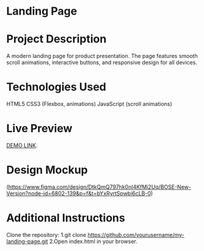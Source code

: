 # Landing Page

# Project Description
A modern landing page for product presentation. The page features smooth scroll animations, interactive buttons, and responsive design for all devices.

# Technologies Used
HTML5
CSS3 (Flexbox, animations)
JavaScript (scroll animations)

# Live Preview

[DEMO LINK](https://wzfxc.github.io/layout_landing-page/).

# Design Mockup

(https://www.figma.com/design/DtkQmQ797hk0nI4KfMi2Uq/BOSE-New-Version?node-id=6802-139&p=f&t=bYxRyrtSpwbi6cLB-0)

# Additional Instructions

Clone the repository:
1.git clone https://github.com/yourusername/my-landing-page.git
2.Open index.html in your browser.

